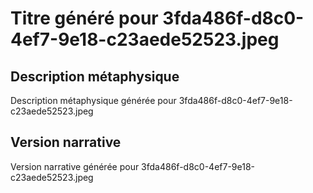 # Titre généré pour 3fda486f-d8c0-4ef7-9e18-c23aede52523.jpeg

## Description métaphysique
Description métaphysique générée pour 3fda486f-d8c0-4ef7-9e18-c23aede52523.jpeg

## Version narrative
Version narrative générée pour 3fda486f-d8c0-4ef7-9e18-c23aede52523.jpeg
